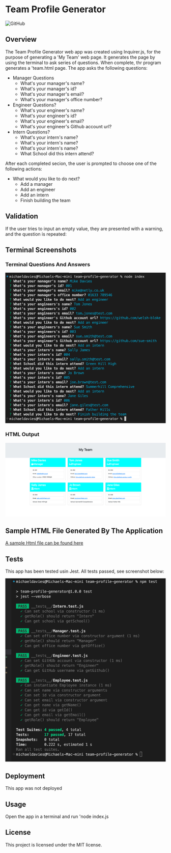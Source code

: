 # Team Profile Generator

![GitHub](https://img.shields.io/github/license/welsh-bloke/prework-study-guide?logo=GitHub&style=flat-square)

## Overview

The Team Profile Generator web app was created using Inquirer.js, for the purpose of generating a 'My Team' web page. It generates the page by using the terminal 
to ask series of questions. When complete, thr program generates a 'team.html page. The app asks the following questions:

* Manager Questions
    * What's your manager's name?
    * What's your manager's id?
    * What's your manager's email?
    * What's your manager's office number?
* Engineer Questions?
    * What's your engineer's name?
    * What's your engineer's id?
    * What's your engineer's email?
    * What's your engineer's Github account url?
* Intern Questions?
    * What's your intern's name?
    * What's your intern's name?
    * What's your intern's name?
    * What School did this intern attend?

After each completed secion, the user is prompted to choose one of the following actions:

* What would you like to do next?
    * Add a manager
    * Add an engineer
    * Add an intern
    * Finish building the team

## Validation

If the user tries to input an empty value, they are presented with a warning, and the question is repeated:

## Terminal Screenshots

### Terminal Questions And Answers

<img src="./src/assets/terminal.png" width="600">

### HTML Output

<img src="./src/assets/output.png" width="600">

## Sample HTML File Generated By The Application

[A sample Html file can be found here](https://github.com/welsh-bloke/team-profile-generator)

## Tests

This app has been tested usin Jest. All tests passed, see screenshot below:

<img src="./src/assets/tests.png" width="600">

## Deployment

This app was not deployed

## Usage

Open the app in a terminal and run 'node index.js

## License

This project is licensed under the MIT license.
